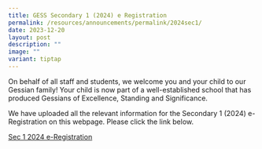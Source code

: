 ```yaml
---
title: GESS Secondary 1 (2024) e Registration
permalink: /resources/announcements/permalink/2024sec1/
date: 2023-12-20
layout: post
description: ""
image: ""
variant: tiptap
---
```

<p>On behalf of all staff and students, we welcome you and your child to our Gessian family! Your child is now part of a well-established school that has produced Gessians of Excellence, Standing and Significance.</p><p>We have uploaded all the relevant information for the Secondary 1 (2024) e-Registration on this webpage. Please click the link below.</p><p></p><p><a href="/files/3__Sec_1__2024__e_Registration_Website__Final____For_Upload.pdf" rel="noopener noreferrer nofollow" target="_blank">Sec 1 2024 e-Registration </a></p>